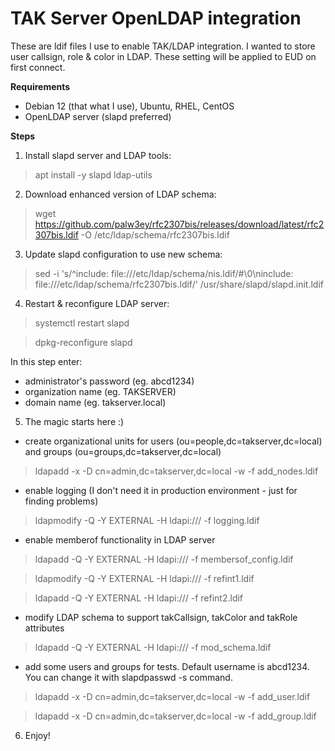 # TAK Server OpenLDAP integration

These are ldif files I use to enable TAK/LDAP integration. I wanted to store user callsign, role & color in LDAP. These setting will be applied to EUD on first connect.

**Requirements**

- Debian 12 (that what I use), Ubuntu, RHEL, CentOS
- OpenLDAP server (slapd preferred)

**Steps**

1. Install slapd server and LDAP tools:

> apt install -y slapd ldap-utils

2. Download enhanced version of LDAP schema:

> wget https://github.com/palw3ey/rfc2307bis/releases/download/latest/rfc2307bis.ldif -O /etc/ldap/schema/rfc2307bis.ldif

3. Update slapd configuration to use new schema:

> sed -i 's/^include: file:\/\/\/etc\/ldap\/schema\/nis.ldif/#\0\ninclude: file:\/\/\/etc\/ldap\/schema\/rfc2307bis.ldif/' /usr/share/slapd/slapd.init.ldif

4. Restart & reconfigure LDAP server:

> systemctl restart slapd

> dpkg-reconfigure slapd

In this step enter:

- administrator's password (eg. abcd1234)
- organization name (eg. TAKSERVER)
- domain name (eg. takserver.local)

5. The magic starts here :)

- create organizational units for users (ou=people,dc=takserver,dc=local) and groups (ou=groups,dc=takserver,dc=local)

> ldapadd -x -D cn=admin,dc=takserver,dc=local -w -f add_nodes.ldif

- enable logging (I don't need it in production environment - just for finding problems)

> ldapmodify -Q -Y EXTERNAL -H ldapi:/// -f logging.ldif

- enable memberof functionality in LDAP server

> ldapadd -Q -Y EXTERNAL -H ldapi:/// -f membersof_config.ldif

> ldapmodify -Q -Y EXTERNAL -H ldapi:/// -f refint1.ldif

> ldapadd -Q -Y EXTERNAL -H ldapi:/// -f refint2.ldif

- modify LDAP schema to support takCallsign, takColor and takRole attributes

> ldapadd -Q -Y EXTERNAL -H ldapi:/// -f mod_schema.ldif

- add some users and groups for tests. Default username is abcd1234. You can change it with slapdpasswd -s command.

> ldapadd -x -D cn=admin,dc=takserver,dc=local -w -f add_user.ldif

> ldapadd -x -D cn=admin,dc=takserver,dc=local -w -f add_group.ldif

6. Enjoy!
